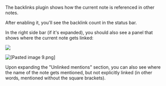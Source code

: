 The backlinks plugin shows how the current note is referenced in other notes.

After enabling it, you'll see the backlink count in the status bar.

In the right side bar (if it's expanded), you should also see a panel that shows where the current note gets linked:

![](Backlinks.png)


![[Pasted image 9.png]]()

Upon expanding the "Unlinked mentions" section, you can also see where the name of the note gets mentioned, but not explicitly linked (in other words, mentioned without the square brackets).
